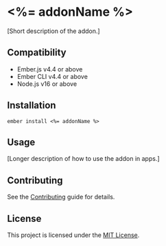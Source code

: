 # <%= addonName %>

[Short description of the addon.]


## Compatibility

* Ember.js v4.4 or above
* Ember CLI v4.4 or above
* Node.js v16 or above


## Installation

```
ember install <%= addonName %>
```


## Usage

[Longer description of how to use the addon in apps.]


## Contributing

See the [Contributing](CONTRIBUTING.md) guide for details.


## License

This project is licensed under the [MIT License](LICENSE.md).
